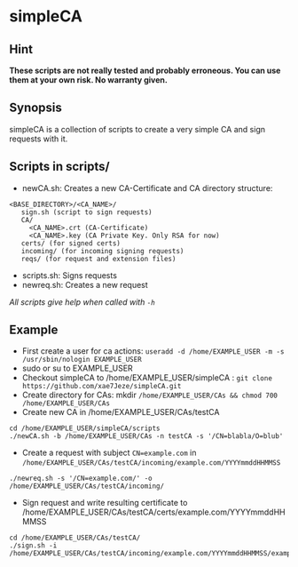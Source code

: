 # simpleCA
## Hint
__These scripts are not really tested and probably erroneous. You can use them at your own risk. No warranty given.__
## Synopsis
simpleCA is a collection of scripts to create a very simple CA and sign requests with it.
## Scripts in scripts/
* newCA.sh: Creates a new CA-Certificate and CA directory structure:
```
<BASE_DIRECTORY>/<CA_NAME>/  
   sign.sh (script to sign requests)  
   CA/  
     <CA_NAME>.crt (CA-Certificate)  
     <CA_NAME>.key (CA Private Key. Only RSA for now)  
   certs/ (for signed certs)  
   incoming/ (for incoming signing requests)  
   reqs/ (for request and extension files)  
```
* scripts.sh: Signs requests
* newreq.sh: Creates a new request

_All scripts give help when called with `-h`_
## Example
* First create a user for ca actions: `useradd -d /home/EXAMPLE_USER -m -s /usr/sbin/nologin EXAMPLE_USER`
* sudo or su to EXAMPLE_USER
* Checkout simpleCA to /home/EXAMPLE_USER/simpleCA :  `git clone https://github.com/xae7Jeze/simpleCA.git`
* Create directory for CAs: mkdir `/home/EXAMPLE_USER/CAs && chmod 700 /home/EXAMPLE_USER/CAs`
* Create new CA in /home/EXAMPLE_USER/CAs/testCA 
```
cd /home/EXAMPLE_USER/simpleCA/scripts
./newCA.sh -b /home/EXAMPLE_USER/CAs -n testCA -s '/CN=blabla/O=blub'
```
* Create a request with subject `CN=example.com` in `/home/EXAMPLE_USER/CAs/testCA/incoming/example.com/YYYYmmddHHMMSS`
```
./newreq.sh -s '/CN=example.com/' -o /home/EXAMPLE_USER/CAs/testCA/incoming/
```
* Sign request and write resulting certificate to /home/EXAMPLE_USER/CAs/testCA/certs/example.com/YYYYmmddHHMMSS
```
cd /home/EXAMPLE_USER/CAs/testCA/
./sign.sh -i /home/EXAMPLE_USER/CAs/testCA/incoming/example.com/YYYYmmddHHMMSS/example.com.csr
```
